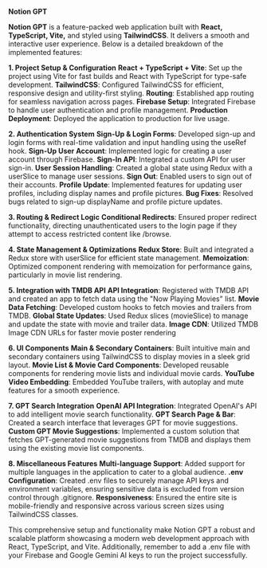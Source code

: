 **Notion GPT**

**Notion GPT** is a feature-packed web application built with **React, TypeScript, Vite,** and styled using **TailwindCSS**. It delivers a smooth and interactive user experience. Below is a detailed breakdown of the implemented features:

**1.  Project Setup & Configuration**
      **React + TypeScript + Vite**: Set up the project using Vite for fast builds and React with TypeScript for type-safe development.
      **TailwindCSS**: Configured TailwindCSS for efficient, responsive design and utility-first styling.
      **Routing**: Established app routing for seamless navigation across pages.
      **Firebase Setup**: Integrated Firebase to handle user authentication and profile management.
      **Production Deployment**: Deployed the application to production for live usage.

**2. Authentication System**
      **Sign-Up & Login Forms**: Developed sign-up and login forms with real-time validation and input handling using the useRef hook.
      **Sign-Up User Account**: Implemented logic for creating a user account through Firebase.
      **Sign-In API**: Integrated a custom API for user sign-in.
      **User Session Handling**: Created a global state using Redux with a userSlice to manage user sessions.
      **Sign Out**: Enabled users to sign out of their accounts.
      **Profile Update**: Implemented features for updating user profiles, including display names and profile pictures.
      **Bug Fixes**: Resolved bugs related to sign-up displayName and profile picture updates.

**3. Routing & Redirect Logic**
     **Conditional Redirects**: Ensured proper redirect functionality, directing unauthenticated users to the login page if they attempt to access restricted content like /browse.

**4. State Management & Optimizations**
      **Redux Store**: Built and integrated a Redux store with userSlice for efficient state management.
      **Memoization**: Optimized component rendering with memoization for performance gains, particularly in movie list rendering. 

**5. Integration with TMDB API**
      **API Integration**: Registered with TMDB API and created an app to fetch data using the "Now Playing Movies" list.
      **Movie Data Fetching**: Developed custom hooks to fetch movies and trailers from TMDB.
      **Global State Updates**: Used Redux slices (movieSlice) to manage and update the state with movie and trailer data.
      **Image CDN**: Utilized TMDB Image CDN URLs for faster movie poster rendering

**6. UI Components**
      **Main & Secondary Containers**: Built intuitive main and secondary containers using TailwindCSS to display movies in a sleek grid layout.
      **Movie List & Movie Card Components**: Developed reusable components for rendering movie lists and individual movie cards.
      **YouTube Video Embedding**: Embedded YouTube trailers, with autoplay and mute features for a smooth experience.

**7. GPT Search Integration**
      **OpenAI API Integration**: Integrated OpenAI's API to add intelligent movie search functionality.
      **GPT Search Page & Bar**: Created a search interface that leverages GPT for movie suggestions.
      **Custom GPT Movie Suggestions**: Implemented a custom solution that fetches GPT-generated movie suggestions from TMDB and displays them using the existing movie list components.

**8. Miscellaneous Features**
      **Multi-language Support**: Added support for multiple languages in the application to cater to a global audience.
      **.env Configuration**: Created .env files to securely manage API keys and environment variables, ensuring sensitive data is excluded from version control through .gitignore.
      **Responsiveness**: Ensured the entire site is mobile-friendly and responsive across various screen sizes using TailwindCSS classes.


This comprehensive setup and functionality make Notion GPT a robust and scalable platform showcasing a modern web development approach with React, TypeScript, and Vite. Additionally, remember to add a .env file with your Firebase and Google Gemini AI keys to run the project successfully.
    
